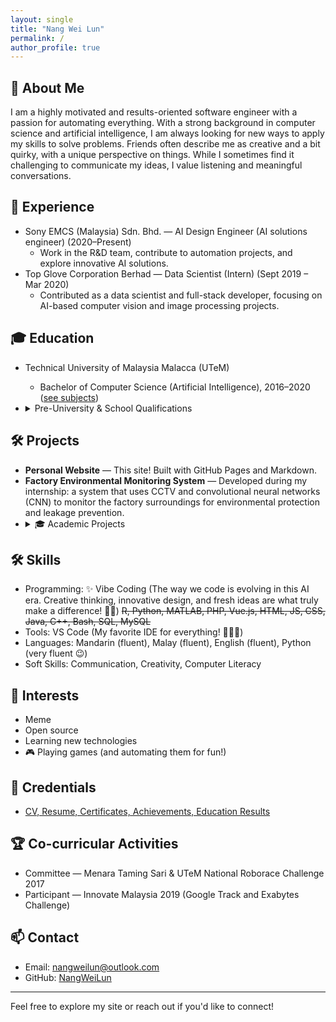 ```yaml
---
layout: single
title: "Nang Wei Lun"
permalink: /
author_profile: true
---
```


## 👋 About Me

I am a highly motivated and results-oriented software engineer with a passion for automating everything. With a strong background in computer science and artificial intelligence, I am always looking for new ways to apply my skills to solve problems. Friends often describe me as creative and a bit quirky, with a unique perspective on things. While I sometimes find it challenging to communicate my ideas, I value listening and meaningful conversations.

## 💼 Experience
- Sony EMCS (Malaysia) Sdn. Bhd. — AI Design Engineer (AI solutions engineer) (2020–Present)
  - Work in the R&D team, contribute to automation projects, and explore innovative AI solutions.
- Top Glove Corporation Berhad — Data Scientist (Intern) (Sept 2019 – Mar 2020)
  - Contributed as a data scientist and full-stack developer, focusing on AI-based computer vision and image processing projects.

## 🎓 Education
- Technical University of Malaysia Malacca (UTeM)
  - Bachelor of Computer Science (Artificial Intelligence), 2016–2020 ([see subjects](utem-subjects/))
- <details>
    <summary>Pre-University & School Qualifications</summary>

    <ul>
      <li>STPM: Sijil Tinggi Persekolahan Malaysia (Malaysian Higher School Certificate, pre-university qualification)</li>
      <li>SPM: Sijil Pelajaran Malaysia (Malaysian Certificate of Education, secondary school qualification)</li>
      <li>PMR: Penilaian Menengah Rendah (Lower Secondary Assessment, lower secondary school qualification)</li>
      <li>UPSR: Ujian Pencapaian Sekolah Rendah (Primary School Achievement Test, primary school qualification)</li>
    </ul>

  </details>

## 🛠️ Projects
- **Personal Website** — This site! Built with GitHub Pages and Markdown.
- **Factory Environmental Monitoring System** — Developed during my internship: a system that uses CCTV and convolutional neural networks (CNN) to monitor the factory surroundings for environmental protection and leakage prevention.
- <details>
  <summary>🎓 Academic Projects</summary>
    <ul>
      <li><b>Replication of LipNet Model Using TensorFlow</b> — <i>Final Year Project</i>.<br>
        A software that uses a camera to perform lipreading without sound input, based on the LipNet model. Built for research and to help communication in noisy environments, including dataset creation for training/testing.<br>
        <b>Programming Language:</b> Python<br>
        <b>Systems:</b> Ubuntu<br>
        <b>Hardware and Tools:</b> Laptop with Nvidia GEFORCE 940M, laptop's camera<br>
        <b>Software Development Tools:</b> Visual Studio Code, OpenCV, NVIDIA CUDA, Keras API Tensorflow
      </li>
      <li><a href="https://github.com/NangWeiLun/Auto-Farming-Robot">Auto Farming Robot</a> — <i>Workshop 2</i>.<br>
        A prototype robot with an arm and camera that can automatically plant and harvest crops in a vertical farm, using IoT, computer vision, and remote control via Python and Google Cloud.<br>
        <b>Programming Language:</b> Python<br>
        <b>Systems:</b> ev3dev Debian, System Management Bus, Google Cloud Platform, Remote Python Call, Windows 10<br>
        <b>Hardware and Tools:</b> Lego Mindstorm EV3, TETRIX, HiTechnic, Phone Camera, Laptop for RPyC administration<br>
        <b>Software Development Tools:</b> Visual Studio Code, OpenCV, Android IPWebCam, Google Cloud Vision API, Keras API Tensorflow
      </li>
      <li><a href="https://github.com/NangWeiLun/genetic-algorithm-employee-assignment">Genetic Algorithm Employee Assignment</a> — <i>Evolutionary Computing</i>.<br>
        A C++ terminal software that uses a genetic algorithm to assign employees to a project, aiming to minimize salary payout and maximize efficiency.<br>
        <b>Programming Language:</b> C++<br>
        <b>Systems:</b> Windows 10<br>
        <b>Software Development Tools:</b> Visual Studio
      </li>
      <li><a href="https://github.com/NangWeiLun/Smartphone-Inventory-System">Smartphone Inventory System</a> — <i>Object Oriented Programming</i>.<br>
        A system to help calculate price, store records in a database, and run transactions efficiently.<br>
        <b>Programming Language:</b> Java, SQL<br>
        <b>Systems:</b> Windows 10, Relational Database Management System (Apache Derby)<br>
        <b>Software Development Tools:</b> Eclipse, Apache Derby
      </li>
      <li><a href="https://github.com/NangWeiLun/Online-Police-Reporting-System">Online Police Reporting System</a> — <i>Workshop 1</i>.<br>
        A desktop application that helps police store report data, share to all police stations, and analyze cases. This system also lets residents file police reports without going to a police station.<br>
        <b>Programming Language:</b> C++, SQL<br>
        <b>Systems:</b> Windows 10, Relational Database Management System (MySQL)<br>
        <b>Hardware and Tools:</b> Localhost server on laptop<br>
        <b>Software Development Tools:</b> QtCreator (Qt Quick 2), MySQL Workbench, Visual Studio
      </li>
    </ul>
  </details>

## 🛠️ Skills
- Programming: ✨ Vibe Coding (The way we code is evolving in this AI era. Creative thinking, innovative design, and fresh ideas are what truly make a difference! 🤖💡) ~~R, Python, MATLAB, PHP, Vue.js, HTML, JS, CSS, Java, C++, Bash, SQL, MySQL~~ 
- Tools: VS Code (My favorite IDE for everything! 🧑‍💻🤖) 
- Languages: Mandarin (fluent), Malay (fluent), English (fluent), Python (very fluent 😉)
- Soft Skills: Communication, Creativity, Computer Literacy

## 🌱 Interests
- Meme
- Open source
- Learning new technologies
- 🎮 Playing games (and automating them for fun!)

## 🏅 Credentials
- [CV, Resume, Certificates, Achievements, Education Results](https://drive.google.com/drive/folders/18cg70kzkl-qMBUOECBiSFnaA59iBEiNe?usp=drive_link)

## 🏆 Co-curricular Activities
- Committee — Menara Taming Sari & UTeM National Roborace Challenge 2017
- Participant — Innovate Malaysia 2019 (Google Track and Exabytes Challenge)

## 📫 Contact
- Email: [nangweilun@outlook.com](mailto:nangweilun@outlook.com)
- GitHub: [NangWeiLun](https://github.com/NangWeiLun)

---

Feel free to explore my site or reach out if you'd like to connect!
